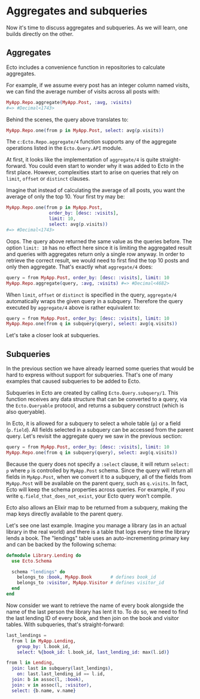 # Aggregates and subqueries

Now it's time to discuss aggregates and subqueries. As we will learn, one builds directly on the other.

## Aggregates

Ecto includes a convenience function in repositories to calculate aggregates.

For example, if we assume every post has an integer column named visits, we can find the average number of visits across all posts with:

```elixir
MyApp.Repo.aggregate(MyApp.Post, :avg, :visits)
#=> #Decimal<1743>
```

Behind the scenes, the query above translates to:

```elixir
MyApp.Repo.one(from p in MyApp.Post, select: avg(p.visits))
```

The `c:Ecto.Repo.aggregate/4` function supports any of the aggregate operations listed in the `Ecto.Query.API` module.

At first, it looks like the implementation of `aggregate/4` is quite straight-forward. You could even start to wonder why it was added to Ecto in the first place. However, complexities start to arise on queries that rely on `limit`, `offset` or `distinct` clauses.

Imagine that instead of calculating the average of all posts, you want the average of only the top 10. Your first try may be:

```elixir
MyApp.Repo.one(from p in MyApp.Post,
                order_by: [desc: :visits],
                limit: 10,
                select: avg(p.visits))
#=> #Decimal<1743>
```

Oops. The query above returned the same value as the queries before. The option `limit: 10` has no effect here since it is limiting the aggregated result and queries with aggregates return only a single row anyway. In order to retrieve the correct result, we would need to first find the top 10 posts and only then aggregate. That's exactly what `aggregate/4` does:

```elixir
query = from MyApp.Post, order_by: [desc: :visits], limit: 10
MyApp.Repo.aggregate(query, :avg, :visits) #=> #Decimal<4682>
```

When `limit`, `offset` or `distinct` is specified in the query, `aggregate/4` automatically wraps the given query in a subquery. Therefore the query executed by `aggregate/4` above is rather equivalent to:

```elixir
query = from MyApp.Post, order_by: [desc: :visits], limit: 10
MyApp.Repo.one(from q in subquery(query), select: avg(q.visits))
```

Let's take a closer look at subqueries.

## Subqueries

In the previous section we have already learned some queries that would be hard to express without support for subqueries. That's one of many examples that caused subqueries to be added to Ecto.

Subqueries in Ecto are created by calling `Ecto.Query.subquery/1`. This function receives any data structure that can be converted to a query, via the `Ecto.Queryable` protocol, and returns a subquery construct (which is also queryable).

In Ecto, it is allowed for a subquery to select a whole table (`p`) or a field (`p.field`). All fields selected in a subquery can be accessed from the parent query. Let's revisit the aggregate query we saw in the previous section:

```elixir
query = from MyApp.Post, order_by: [desc: :visits], limit: 10
MyApp.Repo.one(from q in subquery(query), select: avg(q.visits))
```

Because the query does not specify a `:select` clause, it will return `select: p` where `p` is controlled by `MyApp.Post` schema. Since the query will return all fields in `MyApp.Post`, when we convert it to a subquery, all of the fields from `MyApp.Post` will be available on the parent query, such as `q.visits`. In fact, Ecto will keep the schema properties across queries. For example, if you write `q.field_that_does_not_exist`, your Ecto query won't compile.

Ecto also allows an Elixir map to be returned from a subquery, making the map keys directly available to the parent query.

Let's see one last example. Imagine you manage a library (as in an actual library in the real world) and there is a table that logs every time the library lends a book. The "lendings" table uses an auto-incrementing primary key and can be backed by the following schema:

```elixir
defmodule Library.Lending do
  use Ecto.Schema

  schema "lendings" do
    belongs_to :book, MyApp.Book       # defines book_id
    belongs_to :visitor, MyApp.Visitor # defines visitor_id
  end
end
```

Now consider we want to retrieve the name of every book alongside the name of the last person the library has lent it to. To do so, we need to find the last lending ID of every book, and then join on the book and visitor tables. With subqueries, that's straight-forward:

```elixir
last_lendings =
  from l in MyApp.Lending,
    group_by: l.book_id,
    select: %{book_id: l.book_id, last_lending_id: max(l.id)}

from l in Lending,
  join: last in subquery(last_lendings),
    on: last.last_lending_id == l.id,
  join: b in assoc(l, :book),
  join: v in assoc(l, :visitor),
  select: {b.name, v.name}
```
